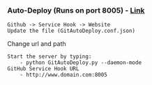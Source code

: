 ### Auto-Deploy (Runs on port 8005) - [Link](https://github.com/logsol/Github-Auto-Deploy) ###

	Github -> Service Hook -> Website
	Update the file (GitAutoDeploy.conf.json)

Change url and path

	Start the server by typing:
		- python GitAutoDeploy.py --daemon-mode
	GitHub Service Hook URL
		- http://www.domain.com:8005
